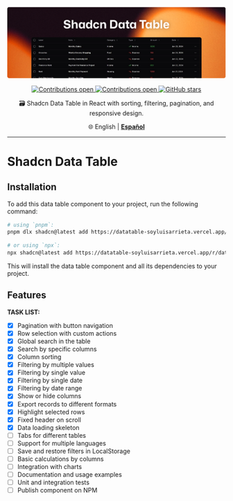 <div align="center">

  <a href="https://github.com/user-attachments/assets/68ca3eb7-3ca7-45e2-876f-e87be9928a12"> ![Git aliases](./docs/readme-cover.png) </a>

  <a href="https://github.com/soyluisarrieta/shadcn-datatable/pulls"> ![Contributions open](https://img.shields.io/badge/Contributions-open-blue.svg) </a><a href="https://github.com/soyluisarrieta/shadcn-datatable/blob/master/LICENSE"> ![Contributions open](https://img.shields.io/badge/license-MIT-green.svg) </a>[![GitHub stars](https://img.shields.io/github/stars/soyluisarrieta/shadcn-datatable.svg?style=social&label=Stars&maxAge=2592000)](https://github.com/soyluisarrieta/shadcn-datatable/stargazers)

  <p>🗃️ Shadcn Data Table in React with sorting, filtering, pagination, and responsive design.</p>

  🌐 English | [**Español**](./README-ES.md)
</div>

***

# Shadcn Data Table

## Installation

To add this data table component to your project, run the following command:

```bash
# using `pnpm`:
pnpm dlx shadcn@latest add https://datatable-soyluisarrieta.vercel.app/r/data-table.json
```

```bash
# or using `npx`:
npx shadcn@latest add https://datatable-soyluisarrieta.vercel.app/r/data-table.json
```

This will install the data table component and all its dependencies to your project.

## Features

**TASK LIST:**

- [x] Pagination with button navigation
- [x] Row selection with custom actions
- [x] Global search in the table
- [x] Search by specific columns
- [x] Column sorting
- [x] Filtering by multiple values
- [x] Filtering by single value
- [x] Filtering by single date
- [x] Filtering by date range
- [x] Show or hide columns
- [x] Export records to different formats
- [x] Highlight selected rows
- [x] Fixed header on scroll
- [x] Data loading skeleton
- [ ] Tabs for different tables
- [ ] Support for multiple languages
- [ ] Save and restore filters in LocalStorage
- [ ] Basic calculations by columns
- [ ] Integration with charts
- [ ] Documentation and usage examples
- [ ] Unit and integration tests
- [ ] Publish component on NPM
